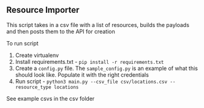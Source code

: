 ## Resource Importer

This script takes in a csv file with a list of resources, builds the payloads 
and then posts them to the API for creation

To run script
1. Create virtualenv
2. Install requirements.txt - `pip install -r requirements.txt`
3. Create a `config.py` file. The `sample_config.py` is an example  of what this should look like. Populate it with the right credentials
4. Run script - `python3 main.py --csv_file csv/locations.csv --resource_type locations`

See example csvs in the csv folder